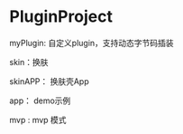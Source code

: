 # PluginProject

myPlugin: 自定义plugin，支持动态字节码插装

skin：换肤

skinAPP： 换肤壳App

app： demo示例

mvp : mvp 模式 




